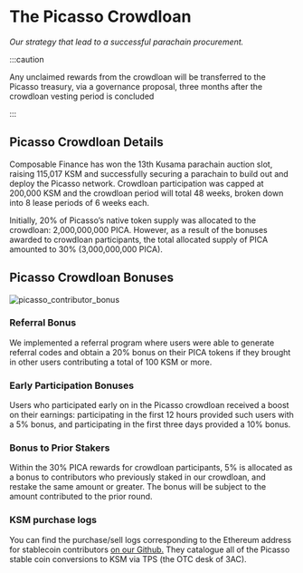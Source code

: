 # The Picasso Crowdloan
*Our strategy that lead to a successful parachain procurement.*

:::caution

Any unclaimed rewards from the crowdloan will be transferred to the Picasso treasury, via a governance proposal,
three months after the crowdloan vesting period is concluded 

:::

## Picasso Crowdloan Details

Composable Finance has won the 13th Kusama parachain auction slot, 
raising 115,017 KSM and successfully securing a parachain to build out and deploy the Picasso network. 
Crowdloan participation was capped at 200,000 KSM and the crowdloan period will total 48 weeks, 
broken down into 8 lease periods of 6 weeks each.
 
Initially, 20% of Picasso’s native token supply was allocated to the crowdloan: 2,000,000,000 PICA. 
However, as a result of the bonuses awarded to crowdloan participants,
the total allocated supply of PICA amounted to 30% (3,000,000,000 PICA).

## Picasso Crowdloan Bonuses


![picasso_contributor_bonus](./contributor-bonus.png)

### Referral Bonus

We implemented a referral program where users were able to generate referral codes 
and obtain a 20% bonus on their PICA tokens if they brought in other users contributing a total of 100 KSM or more.

### Early Participation Bonuses

Users who participated early on in the Picasso crowdloan received a boost on their earnings: 
participating in the first 12 hours provided such users with a 5% bonus, 
and participating in the first three days provided a 10% bonus.

### Bonus to Prior Stakers

Within the 30% PICA rewards for crowdloan participants, 
5% is allocated as a bonus to contributors who previously staked in our crowdloan,
and restake the same amount or greater. The bonus will be subject to the amount contributed to the prior round.

### KSM purchase logs

You can find the purchase/sell logs corresponding to the Ethereum address for stablecoin contributors
[on our Github.](https://github.com/ComposableFi/composable/blob/main/docs/docs/networks/picasso/crowdloan-contributors/crowdloan-logs.csv) 
They catalogue all of the Picasso stable coin conversions to KSM via TPS (the OTC desk of 3AC).
